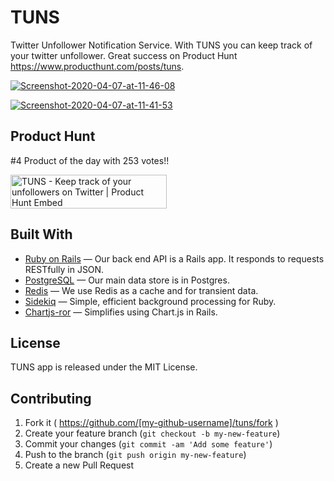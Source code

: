 # TUNS
Twitter Unfollower Notification Service. With TUNS you can keep track of your twitter unfollower. 
Great success on Product Hunt https://www.producthunt.com/posts/tuns.


<a href="https://ibb.co/qsKZxKG"><img src="https://i.ibb.co/r6YWvYP/Screenshot-2020-04-07-at-11-46-08.png" alt="Screenshot-2020-04-07-at-11-46-08" border="0"></a>


<a href="https://ibb.co/zVc4cW5"><img src="https://i.ibb.co/TMXgXDT/Screenshot-2020-04-07-at-11-41-53.png" alt="Screenshot-2020-04-07-at-11-41-53" border="0"></a>

## Product Hunt

#4 Product of the day with 253 votes!!
 
<a href="https://www.producthunt.com/posts/tuns?utm_source=badge-top-post-badge&utm_medium=badge&utm_souce=badge-tuns" target="_blank"><img src="https://api.producthunt.com/widgets/embed-image/v1/top-post-badge.svg?post_id=21982&theme=dark&period=daily" alt="TUNS - Keep track of your unfollowers on Twitter | Product Hunt Embed" style="width: 250px; height: 54px;" width="250px" height="54px" /></a>

## Built With

- [Ruby on Rails](https://github.com/rails/rails) &mdash; Our back end API is a Rails app. It responds to requests RESTfully in JSON.
- [PostgreSQL](https://www.postgresql.org/) &mdash; Our main data store is in Postgres.
- [Redis](https://redis.io/) &mdash; We use Redis as a cache and for transient data.
- [Sidekiq](http://sidekiq.org) &mdash; Simple, efficient background processing for Ruby.
- [Chartjs-ror](https://github.com/airblade/chartjs-ror) &mdash; Simplifies using Chart.js in Rails.

## License
TUNS app is released under the MIT License.

## Contributing

1. Fork it ( https://github.com/[my-github-username]/tuns/fork )
2. Create your feature branch (`git checkout -b my-new-feature`)
3. Commit your changes (`git commit -am 'Add some feature'`)
4. Push to the branch (`git push origin my-new-feature`)
5. Create a new Pull Request
